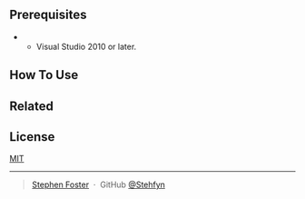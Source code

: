## Prerequisites
  * - Visual Studio 2010 or later.
  
## How To Use
  
## Related
## License
  [MIT](https://tldrlegal.com/license/mit-license)
  
---
> [Stephen Foster](https://github.com/Stehfyn) &nbsp;&middot;&nbsp;
> GitHub [@Stehfyn](https://github.com/Stehfyn)
